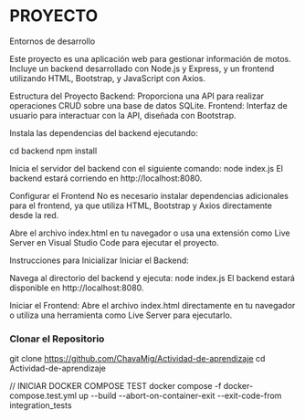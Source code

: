 # PROYECTO
 Entornos de desarrollo

Este proyecto es una aplicación web para gestionar información de motos. Incluye un backend desarrollado con Node.js y Express, y un frontend utilizando HTML, Bootstrap, y JavaScript con Axios.

Estructura del Proyecto
Backend: Proporciona una API para realizar operaciones CRUD sobre una base de datos SQLite.
Frontend: Interfaz de usuario para interactuar con la API, diseñada con Bootstrap.

Instala las dependencias del backend ejecutando:

cd backend
npm install

Inicia el servidor del backend con el siguiente comando:
node index.js
El backend estará corriendo en http://localhost:8080.

Configurar el Frontend
No es necesario instalar dependencias adicionales para el frontend, ya que utiliza HTML, Bootstrap y Axios directamente desde la red.

Abre el archivo index.html en tu navegador o usa una extensión como Live Server en Visual Studio Code para ejecutar el proyecto.

Instrucciones para Inicializar
Iniciar el Backend:

Navega al directorio del backend y ejecuta:
node index.js
El backend estará disponible en http://localhost:8080.

Iniciar el Frontend:
Abre el archivo index.html directamente en tu navegador o utiliza una herramienta como Live Server para ejecutarlo.


### Clonar el Repositorio

git clone https://github.com/ChavaMig/Actividad-de-aprendizaje
cd Actividad-de-aprendizaje


// INICIAR DOCKER COMPOSE TEST
docker compose -f docker-compose.test.yml up --build --abort-on-container-exit --exit-code-from integration_tests